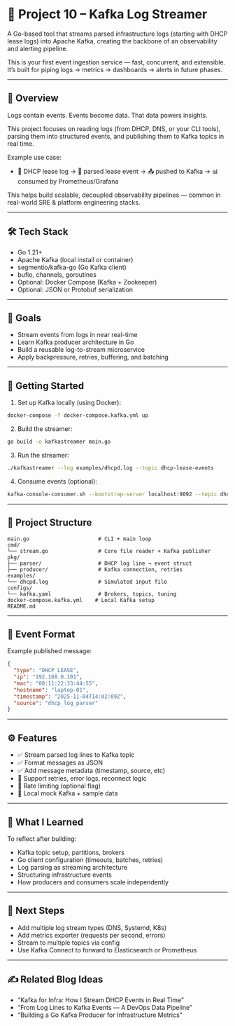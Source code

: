 # 📘 Project 10 – Kafka Log Streamer

A Go-based tool that streams parsed infrastructure logs (starting with DHCP lease logs) into Apache Kafka, creating the backbone of an observability and alerting pipeline.

This is your first event ingestion service — fast, concurrent, and extensible. It’s built for piping logs → metrics → dashboards → alerts in future phases.

---

## 🧭 Overview

Logs contain events. Events become data. That data powers insights.

This project focuses on reading logs (from DHCP, DNS, or your CLI tools), parsing them into structured events, and publishing them to Kafka topics in real time.

Example use case:

- 📝 DHCP lease log → 🧠 parsed lease event → 📤 pushed to Kafka → 📊 consumed by Prometheus/Grafana

This helps build scalable, decoupled observability pipelines — common in real-world SRE & platform engineering stacks.

---

## 🛠 Tech Stack

- Go 1.21+
- Apache Kafka (local install or container)
- segmentio/kafka-go (Go Kafka client)
- bufio, channels, goroutines
- Optional: Docker Compose (Kafka + Zookeeper)
- Optional: JSON or Protobuf serialization

---

## 🎯 Goals

- Stream events from logs in near real-time
- Learn Kafka producer architecture in Go
- Build a reusable log-to-stream microservice
- Apply backpressure, retries, buffering, and batching

---

## 🚀 Getting Started

1. Set up Kafka locally (using Docker):

```bash
docker-compose -f docker-compose.kafka.yml up
```

2. Build the streamer:

```bash
go build -o kafkastreamer main.go
```

3. Run the streamer:

```bash
./kafkastreamer --log examples/dhcpd.log --topic dhcp-lease-events
```

4. Consume events (optional):

```bash
kafka-console-consumer.sh --bootstrap-server localhost:9092 --topic dhcp-lease-events --from-beginning
```

---

## 📂 Project Structure

```
main.go                      # CLI + main loop
cmd/
└── stream.go                # Core file reader + Kafka publisher
pkg/
├── parser/                  # DHCP log line → event struct
├── producer/                # Kafka connection, retries
examples/
└── dhcpd.log                # Simulated input file
configs/
└── kafka.yaml               # Brokers, topics, tuning
docker-compose.kafka.yml    # Local Kafka setup
README.md
```

---

## 📄 Event Format

Example published message:

```json
{
  "type": "DHCP_LEASE",
  "ip": "192.168.0.101",
  "mac": "00:11:22:33:44:55",
  "hostname": "laptop-01",
  "timestamp": "2025-11-04T14:02:09Z",
  "source": "dhcp_log_parser"
}
```

---

## ⚙️ Features

- ✅ Stream parsed log lines to Kafka topic
- ✅ Format messages as JSON
- ✅ Add message metadata (timestamp, source, etc)
- 🔁 Support retries, error logs, reconnect logic
- 🚦 Rate limiting (optional flag)
- 🧪 Local mock Kafka + sample data

---

## 🧠 What I Learned

To reflect after building:

- Kafka topic setup, partitions, brokers
- Go client configuration (timeouts, batches, retries)
- Log parsing as streaming architecture
- Structuring infrastructure events
- How producers and consumers scale independently

---

## 🔁 Next Steps

- Add multiple log stream types (DNS, Systemd, K8s)
- Add metrics exporter (requests per second, errors)
- Stream to multiple topics via config
- Use Kafka Connect to forward to Elasticsearch or Prometheus

---

## ✍️ Related Blog Ideas

- “Kafka for Infra: How I Stream DHCP Events in Real Time”
- “From Log Lines to Kafka Events — A DevOps Data Pipeline”
- “Building a Go Kafka Producer for Infrastructure Metrics”
